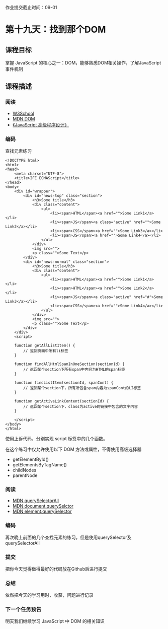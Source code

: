 作业提交截止时间：09-01

# 第十九天：找到那个DOM

## 课程目标

掌握 JavaScript 的核心之一：DOM，能够熟悉DOM相关操作，了解JavaScript事件机制

## 课程描述

### 阅读

  * [W3School](http://www.w3school.com.cn/js/js_htmldom.asp)
  * [MDN DOM](https://developer.mozilla.org/zh-CN/docs/Learn/JavaScript/Client-side_web_APIs/Manipulating_documents)
  * [《JavaScript 高级程序设计》](https://book.douban.com/subject/10546125/)

### 编码

查找元素练习

    
    
    <!DOCTYPE html>
    <html>
    <head>
        <meta charset="UTF-8">    
        <title>IFE ECMAScript</title>
    </head>
    <body>        
        <div id="wrapper">
            <div id="news-top" class="section">
                <h3>Some title</h3>
                <div class="content">
                    <ul>
                        <li><span>HTML</span><a href="">Some Link1</a></li>
                        <li><span>JS</span><a class="active" href="">Some Link2</a></li>
                        <li><span>CSS</span><a href="">Some Link3</a></li>
                        <li><span>JS</span><a href="">Some Link4</a></li>
                    </ul>
                </div>
                <img src="">
                <p class="">Some Text</p>
            </div>
            <div id="news-normal" class="section">
                <h3>Some title</h3>
                <div class="content">
                    <ul>
                        <li><span>HTML</span><a href="">Some Link1</a></li>
                        <li><span>HTML</span><a href="">Some Link2</a></li>
                        <li><span>JS</span><a class="active" href="#">Some Link3</a></li>
                        <li><span>CSS</span><a href="">Some Link4</a></li>
                    </ul>
                </div>
                <img src="">
                <p class="">Some Text</p>
            </div>      
        </div>
        <script>
    
        function getAllListItem() {
            // 返回页面中所有li标签
        }
    
        function findAllHtmlSpanInOneSection(sectionId) {
            // 返回某个section下所有span中内容为HTML的span标签
        }
    
        function findListItem(sectionId, spanCont) {
            // 返回某个section下，所有所包含span内容为spanCont的LI标签
        }
    
        function getActiveLinkContent(sectionId) {
            // 返回某个section下，class为active的链接中包含的文字内容
        }
    
        </script>
    </body>
    </html>
    

使用上诉代码，分别实现 script 标签中的几个函数。

在这个练习中仅允许使用以下 DOM 方法或属性，不得使用高级选择器

  * getElementById()
  * getElementsByTagName()
  * childNodes
  * parentNode

### 阅读

  * [MDN querySelectorAll](https://developer.mozilla.org/en-US/docs/Web/API/Element/querySelectorAll)
  * [MDN document.querySelctor](https://developer.mozilla.org/zh-CN/docs/Web/API/Document/querySelector)
  * [MDN element.querySelector](https://developer.mozilla.org/zh-CN/docs/Web/API/Element/querySelector)

### 编码

再次晚上前面的几个查找元素的练习，但是使用querySelector及querySelectorAll

### 提交

把你今天觉得做得最好的代码放在Github后进行提交

### 总结

依然把今天的学习用时，收获，问题进行记录

### 下一个任务预告

明天我们继续学习 JavaScript 中 DOM 的相关知识

